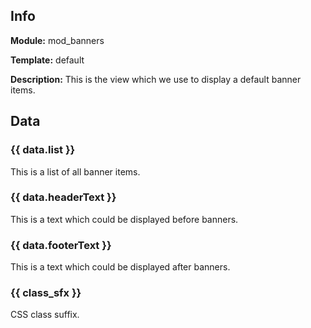 ## Info

**Module:** mod_banners

**Template:** default

**Description:** This is the view which we use to display a default banner items.

## Data

### {{ data.list }}

This is a list of all banner items.

### {{ data.headerText }}

This is a text which could be displayed before banners.

### {{ data.footerText }}

This is a text which could be displayed after banners.


### {{ class_sfx }}

CSS class suffix.
